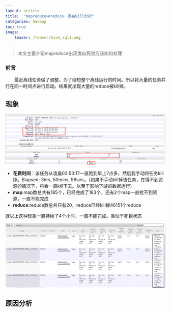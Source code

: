 ```yaml
---
layout: article
title:  "mapreduce中reduce一直被kill分析"
categories: hadoop
toc: true
image:
    teaser: /teaser/hive_sql1.png
---
```


> 本文主要介绍mapreduce出现类似死锁应该如何处理


### 前言
&emsp;&emsp;最近离线任务做了调整，为了缩短整个离线运行的时间。所以将大量的任务并行在同一时间点进行启动。结果就出现大量的reduce被kill掉。
## 现象
![reduce_kill图](/images/hadoop/reduce/reduce_kill1.png)

* __花费时间__：该任务从凌晨03:53:17一直跑到早上7点多，然后我手动将任务kill掉。Elapsed:	3hrs, 50mins, 56sec。（如果不手动kill掉该任务，在得不到资源的情况下，将会一直kill下去。以至于影响下游的数据运行）
* __map__:map数总共有185个，已经完成了183个，还有2个map一直抢不到资源，一直不能完成
* __reduce__:reduce数总共只有20，reduce已经kill掉46151个reduce

就以上这种现象一直持续了4个小时，一直不能完成。类似于死锁状态

![reduce_kill图](/images/hadoop/reduce/reduce_kill2.png)
## 原因分析
